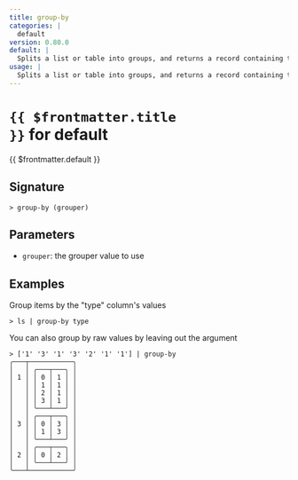 ```yaml
---
title: group-by
categories: |
  default
version: 0.80.0
default: |
  Splits a list or table into groups, and returns a record containing those groups.
usage: |
  Splits a list or table into groups, and returns a record containing those groups.
---
```


# <code>{{ $frontmatter.title }}</code> for default

<div class='command-title'>{{ $frontmatter.default }}</div>

## Signature

```> group-by (grouper)```

## Parameters

 -  `grouper`: the grouper value to use

## Examples

Group items by the "type" column's values
```shell
> ls | group-by type

```

You can also group by raw values by leaving out the argument
```shell
> ['1' '3' '1' '3' '2' '1' '1'] | group-by
╭───┬───────────╮
│   │ ╭───┬───╮ │
│ 1 │ │ 0 │ 1 │ │
│   │ │ 1 │ 1 │ │
│   │ │ 2 │ 1 │ │
│   │ │ 3 │ 1 │ │
│   │ ╰───┴───╯ │
│   │ ╭───┬───╮ │
│ 3 │ │ 0 │ 3 │ │
│   │ │ 1 │ 3 │ │
│   │ ╰───┴───╯ │
│   │ ╭───┬───╮ │
│ 2 │ │ 0 │ 2 │ │
│   │ ╰───┴───╯ │
╰───┴───────────╯
```
